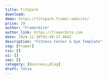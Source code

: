 ```yaml
---
title: FitSpark
download:
demo: https://fitspark.framer.website/
price: 29
author: "Framerbite"
author_link: https://framerbite.com
date: 2024-12-30T03:49:27.804Z
description: "Fitness Center & Gym Template"
ssg: [Framer]
css: []
ui: []
cms: []
category: [Business,Blog]
draft: false
---
```

